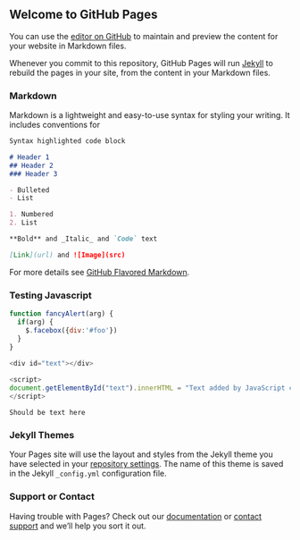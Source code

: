## Welcome to GitHub Pages

You can use the [editor on GitHub](https://github.com/seismosmsr/GnomeGrownGarden/edit/master/index.md) to maintain and preview the content for your website in Markdown files.

Whenever you commit to this repository, GitHub Pages will run [Jekyll](https://jekyllrb.com/) to rebuild the pages in your site, from the content in your Markdown files.

### Markdown

Markdown is a lightweight and easy-to-use syntax for styling your writing. It includes conventions for

```markdown
Syntax highlighted code block

# Header 1
## Header 2
### Header 3

- Bulleted
- List

1. Numbered
2. List

**Bold** and _Italic_ and `Code` text

[Link](url) and ![Image](src)
```

For more details see [GitHub Flavored Markdown](https://guides.github.com/features/mastering-markdown/).

### Testing Javascript

```javascript
function fancyAlert(arg) {
  if(arg) {
    $.facebox({div:'#foo'})
  }
}
```

```javascript
<div id="text"></div>
 
<script>
document.getElementById("text").innerHTML = "Text added by JavaScript code (inside index.md)";
</script>
```
<script src="https://code.jquery.com/jquery-3.2.1.min.js"></script>
<script src="/demo.js"></script>
 ```
 Should be text here
 ```
<script src="https://code.jquery.com/jquery-3.2.1.min.js"></script>
<script src="/demo.js"></script>
 
 
<div id="text"></div>

### Jekyll Themes

Your Pages site will use the layout and styles from the Jekyll theme you have selected in your [repository settings](https://github.com/seismosmsr/GnomeGrownGarden/settings). The name of this theme is saved in the Jekyll `_config.yml` configuration file.

### Support or Contact

Having trouble with Pages? Check out our [documentation](https://help.github.com/categories/github-pages-basics/) or [contact support](https://github.com/contact) and we’ll help you sort it out.
